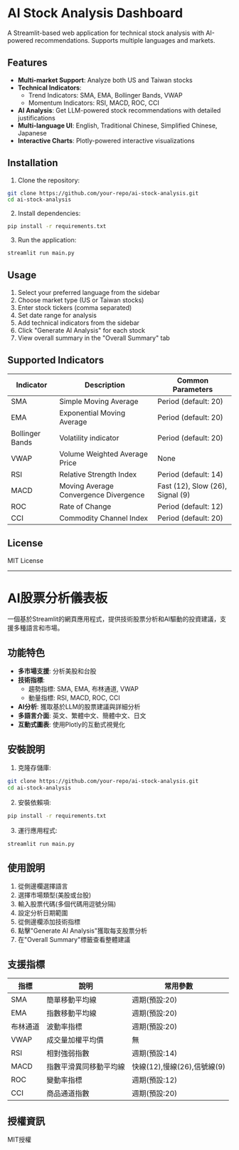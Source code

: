 # AI Stock Analysis Dashboard

A Streamlit-based web application for technical stock analysis with AI-powered recommendations. Supports multiple languages and markets.

## Features

- **Multi-market Support**: Analyze both US and Taiwan stocks
- **Technical Indicators**: 
  - Trend Indicators: SMA, EMA, Bollinger Bands, VWAP
  - Momentum Indicators: RSI, MACD, ROC, CCI
- **AI Analysis**: Get LLM-powered stock recommendations with detailed justifications
- **Multi-language UI**: English, Traditional Chinese, Simplified Chinese, Japanese
- **Interactive Charts**: Plotly-powered interactive visualizations

## Installation

1. Clone the repository:
```bash
git clone https://github.com/your-repo/ai-stock-analysis.git
cd ai-stock-analysis
```

2. Install dependencies:
```bash
pip install -r requirements.txt
```

3. Run the application:
```bash
streamlit run main.py
```

## Usage

1. Select your preferred language from the sidebar
2. Choose market type (US or Taiwan stocks)
3. Enter stock tickers (comma separated)
4. Set date range for analysis
5. Add technical indicators from the sidebar
6. Click "Generate AI Analysis" for each stock
7. View overall summary in the "Overall Summary" tab

## Supported Indicators

| Indicator | Description | Common Parameters |
|-----------|-------------|-------------------|
| SMA | Simple Moving Average | Period (default: 20) |
| EMA | Exponential Moving Average | Period (default: 20) |
| Bollinger Bands | Volatility indicator | Period (default: 20) |
| VWAP | Volume Weighted Average Price | None |
| RSI | Relative Strength Index | Period (default: 14) |
| MACD | Moving Average Convergence Divergence | Fast (12), Slow (26), Signal (9) |
| ROC | Rate of Change | Period (default: 12) |
| CCI | Commodity Channel Index | Period (default: 20) |

## License

MIT License

---

# AI股票分析儀表板

一個基於Streamlit的網頁應用程式，提供技術股票分析和AI驅動的投資建議，支援多種語言和市場。

## 功能特色

- **多市場支援**: 分析美股和台股
- **技術指標**: 
  - 趨勢指標: SMA, EMA, 布林通道, VWAP
  - 動量指標: RSI, MACD, ROC, CCI
- **AI分析**: 獲取基於LLM的股票建議與詳細分析
- **多語言介面**: 英文、繁體中文、簡體中文、日文
- **互動式圖表**: 使用Plotly的互動式視覺化

## 安裝說明

1. 克隆存儲庫:
```bash
git clone https://github.com/your-repo/ai-stock-analysis.git
cd ai-stock-analysis
```

2. 安裝依賴項:
```bash
pip install -r requirements.txt
```

3. 運行應用程式:
```bash
streamlit run main.py
```

## 使用說明

1. 從側邊欄選擇語言
2. 選擇市場類型(美股或台股)
3. 輸入股票代碼(多個代碼用逗號分隔)
4. 設定分析日期範圍
5. 從側邊欄添加技術指標
6. 點擊"Generate AI Analysis"獲取每支股票分析
7. 在"Overall Summary"標籤查看整體建議

## 支援指標

| 指標 | 說明 | 常用參數 |
|------|------|----------|
| SMA | 簡單移動平均線 | 週期(預設:20) |
| EMA | 指數移動平均線 | 週期(預設:20) |
| 布林通道 | 波動率指標 | 週期(預設:20) |
| VWAP | 成交量加權平均價 | 無 |
| RSI | 相對強弱指數 | 週期(預設:14) |
| MACD | 指數平滑異同移動平均線 | 快線(12),慢線(26),信號線(9) |
| ROC | 變動率指標 | 週期(預設:12) |
| CCI | 商品通道指數 | 週期(預設:20) |

## 授權資訊

MIT授權
